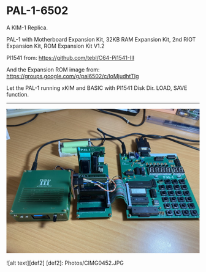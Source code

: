 # PAL-1-6502
A KIM-1 Replica.

PAL-1 with Motherboard Expansion Kit, 32KB RAM Expansion Kit, 2nd RIOT Expansion Kit, ROM Expansion Kit V1.2

PI1541 from: https://github.com/tebl/C64-Pi1541-III

And the Expansion ROM image from: https://groups.google.com/g/pal6502/c/loMjudhtTIg

Let the PAL-1 running xKIM and BASIC with PI1541 Disk Dir. LOAD, SAVE function.

<hr>

![alt text][def1]

[def1]: Photos/IMG_4461.jpg

![alt text][def2]
[def2]: Photos/CIMG0452.JPG
